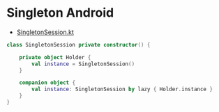 # Singleton Android

- [SingletonSession.kt](https://github.com/thiminhnhut/SingletonExample/blob/master/app/src/main/java/io/github/thiminhnhut/singleton/SingletonSession.kt)

```kotlin
class SingletonSession private constructor() {

    private object Holder {
        val instance = SingletonSession()
    }

    companion object {
        val instance: SingletonSession by lazy { Holder.instance }
    }
}
```

